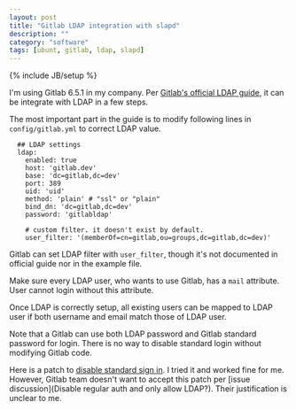 ```yaml
---
layout: post
title: "Gitlab LDAP integration with slapd"
description: ""
category: "software"
tags: [ubunt, gitlab, ldap, slapd]
---
```

{% include JB/setup %}

I'm using Gitlab 6.5.1 in my company. Per [Gitlab's official LDAP guide](https://gitlab.com/gitlab-org/cookbook-gitlab/blob/master/doc/open_LDAP.md), it can be integrate with LDAP in a few steps.

The most important part in the guide is to modify following lines in `config/gitlab.yml` to correct LDAP value.

	  ## LDAP settings
	  ldap:
	    enabled: true
	    host: 'gitlab.dev'
	    base: 'dc=gitlab,dc=dev'
	    port: 389
	    uid: 'uid'
	    method: 'plain' # "ssl" or "plain"
	    bind_dn: 'dc=gitlab,dc=dev'
	    password: 'gitlabldap'
	    
	    # custom filter. it doesn't exist by default.
	    user_filter: '(memberOf=cn=gitlab,ou=groups,dc=gitlab,dc=dev)'

Gitlab can set LDAP filter with `user_filter`, though it's not documented in official guide nor in the example file.

Make sure every LDAP user, who wants to use Gitlab, has a `mail` attribute. User cannot login without this attribute.

Once LDAP is correctly setup, all existing users can be mapped to LDAP user if both username and email match those of LDAP user.

Note that a Gitlab can use both LDAP password and Gitlab standard password for login. There is no way to disable standard login without modifying Gitlab code.

Here is a patch to [disable standard sign in](https://github.com/alerque/gitlabhq/commit/e02413da0339e1620d28335badd3c6f3eee10e8c). I tried it and worked fine for me. However, Gitlab team doesn't want to accept this patch per [issue discussion](Disable regular auth and only allow LDAP?). Their justification is unclear to me.